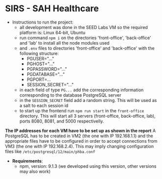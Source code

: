 # SIRS - SAH Healthcare

- Instructions to run the project:
	- all development was done in the SEED Labs VM so the required platform is: Linux 64-bit, Ubuntu
	- run command `npm i` on the directories 'front-office', 'back-office' and 'lab' to install all the node modules used
	- and `.env` files to directories 'front-office' and 'back-office' with the following structure:
		- PGUSER="..."
		- PGHOST="..."
		- PGPASSWORD="..."
		- PGDATABASE="..."
		- PGPORT=...
		- SESSION_SECRET="..."
	- in each field of type `PG...` add the corresponding information corresponding to the database PostgreSQL server
	- in the `SESSION_SECRET` field add a random string. This will be used as a salt to each session id
	- to start up the frontend run `npm run start` in the `front-office` directory. This will start all 3 servers (front-office, back-office, lab), ports 8080, 8081, and 5000 respectivelly.

**The IP addresses for each VM have to be set up as shown in the report**
A PostgreSQL has to be created in VM2 (the one with IP 192.168.1.1) and the appropriate files have to be configured in order to accept connections from VM3 (the one with IP 192.168.2.4). This may imply changing configuration files like `/etc/postgresql/12/main/phba.conf`

- **Requirements**:
	- npm, version: 9.1.3 (we developed using this version, other versions may also work)
